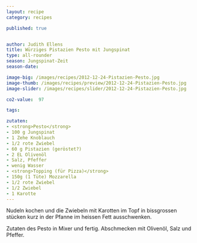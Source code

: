 ```yaml
---
layout: recipe
category: recipes

published: true


author: Judith Ellens
title: Würziges Pistazien Pesto mit Jungspinat
type: all-rounder
season: Jungspinat-Zeit
season-date:

image-big: /images/recipes/2012-12-24-Pistazien-Pesto.jpg
image-thumb: /images/recipes/preview/2012-12-24-Pistazien-Pesto.jpg
image-slider: /images/recipes/slider/2012-12-24-Pistazien-Pesto.jpg

co2-value:  97

tags:

zutaten:
- <strong>Pesto</strong>
- 100 g Jungspinat
- 1 Zehe Knoblauch
- 1/2 rote Zwiebel
- 60 g Pistazien (geröstet?)
- 2 EL Olivenöl
- Salz, Pfeffer
- wenig Wasser
- <strong>Topping (für Pizza)</strong>
- 150g (1 Tüte) Mozzarella
- 1/2 rote Zwiebel
- 1/2 Zwiebel
- 1 Karotte
---
```


Nudeln kochen und die Zwiebeln mit Karotten im Topf in bissgrossen stücken kurz in der Pfanne im heissen Fett ausschwenken.

Zutaten des Pesto in Mixer und fertig. Abschmecken mit Olivenöl, Salz und Pfeffer.

